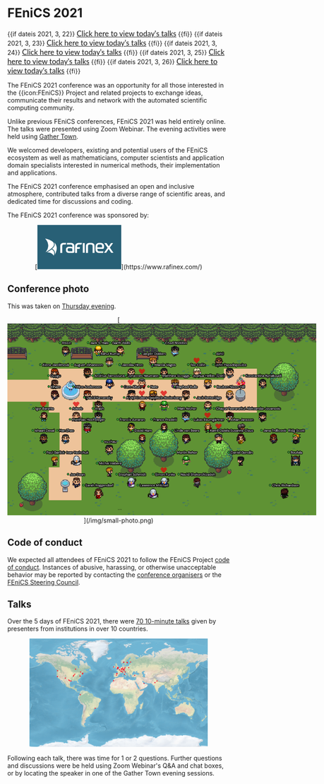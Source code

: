 # FEniCS 2021

{{if dateis 2021, 3, 22}}
<a href='/talks/list-Monday.html' style='font-family:Lato, sans-serif;font-size:120%'>Click here to view today's talks</a>
{{fi}}
{{if dateis 2021, 3, 23}}
<a href='/talks/list-Tuesday.html' style='font-family:Lato, sans-serif;font-size:120%'>Click here to view today's talks</a>
{{fi}}
{{if dateis 2021, 3, 24}}
<a href='/talks/list-Wednesday.html' style='font-family:Lato, sans-serif;font-size:120%'>Click here to view today's talks</a>
{{fi}}
{{if dateis 2021, 3, 25}}
<a href='/talks/list-Thursday.html' style='font-family:Lato, sans-serif;font-size:120%'>Click here to view today's talks</a>
{{fi}}
{{if dateis 2021, 3, 26}}
<a href='/talks/list-Friday.html' style='font-family:Lato, sans-serif;font-size:120%'>Click here to view today's talks</a>
{{fi}}

The FEniCS 2021 conference was an opportunity for all those interested in the {{icon:FEniCS}} Project and related projects to exchange ideas, communicate their results and network with the automated scientific computing community.

Unlike previous FEniCS conferences, FEniCS 2021 was held entirely online.
The talks were presented using Zoom Webinar. The evening activities were held using [Gather Town](/gather-town.md).

We welcomed developers, existing and potential users of the FEniCS ecosystem as well as mathematicians, computer scientists and application domain specialists interested in numerical methods, their implementation and applications.

The FEniCS 2021 conference emphasised an open and inclusive atmosphere, contributed talks from a diverse range of scientific areas, and dedicated time for discussions and coding.

The FEniCS 2021 conference was sponsored by:

<center>[<img src='/img/rafinex.png' style='height:100px'>](https://www.rafinex.com/)</center>

## Conference photo
This was taken on [Thursday evening](/evening/thursday.html).

<center>[<img src='/img/small-photo.png' style='max-width:700px'>](/img/small-photo.png)</center>

## Code of conduct
We expected all attendees of FEniCS 2021 to follow the FEniCS Project [code of conduct](https://fenicsproject.org/code-of-conduct/).
Instances of abusive, harassing, or otherwise unacceptable behavior may be reported by contacting the [conference organisers](/team.md) or the [FEniCS Steering Council](https://bitbucket.org/fenics-project/governance/src/master/people.md).

## Talks
Over the 5 days of FEniCS 2021, there were [70 10-minute talks](/talks/list.html) given by presenters from institutions in over 10 countries.

<center><img src='/img/map.png' style='max-width:80%'></center>

Following each talk, there was time for 1 or 2 questions. Further questions and discussions were be held using Zoom Webinar's Q&A and chat boxes, or by locating the speaker in one of the Gather Town evening sessions.

